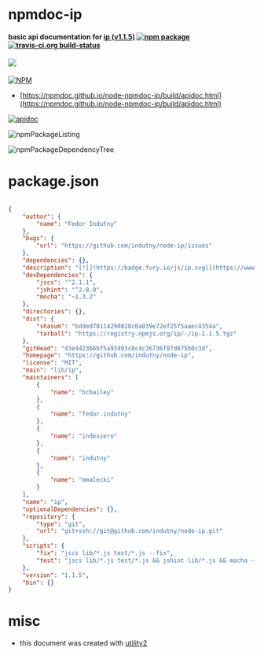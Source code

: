 # npmdoc-ip

#### basic api documentation for  [ip (v1.1.5)](https://github.com/indutny/node-ip)  [![npm package](https://img.shields.io/npm/v/npmdoc-ip.svg?style=flat-square)](https://www.npmjs.org/package/npmdoc-ip) [![travis-ci.org build-status](https://api.travis-ci.org/npmdoc/node-npmdoc-ip.svg)](https://travis-ci.org/npmdoc/node-npmdoc-ip)

#### [![](https://badge.fury.io/js/ip.svg)](https://www.npmjs.com/package/ip)

[![NPM](https://nodei.co/npm/ip.png?downloads=true&downloadRank=true&stars=true)](https://www.npmjs.com/package/ip)

- [https://npmdoc.github.io/node-npmdoc-ip/build/apidoc.html](https://npmdoc.github.io/node-npmdoc-ip/build/apidoc.html)

[![apidoc](https://npmdoc.github.io/node-npmdoc-ip/build/screenCapture.buildCi.browser.%252Ftmp%252Fbuild%252Fapidoc.html.png)](https://npmdoc.github.io/node-npmdoc-ip/build/apidoc.html)

![npmPackageListing](https://npmdoc.github.io/node-npmdoc-ip/build/screenCapture.npmPackageListing.svg)

![npmPackageDependencyTree](https://npmdoc.github.io/node-npmdoc-ip/build/screenCapture.npmPackageDependencyTree.svg)



# package.json

```json

{
    "author": {
        "name": "Fedor Indutny"
    },
    "bugs": {
        "url": "https://github.com/indutny/node-ip/issues"
    },
    "dependencies": {},
    "description": "[![](https://badge.fury.io/js/ip.svg)](https://www.npmjs.com/package/ip)",
    "devDependencies": {
        "jscs": "^2.1.1",
        "jshint": "^2.8.0",
        "mocha": "~1.3.2"
    },
    "directories": {},
    "dist": {
        "shasum": "bdded70114290828c0a039e72ef25f5aaec4354a",
        "tarball": "https://registry.npmjs.org/ip/-/ip-1.1.5.tgz"
    },
    "gitHead": "43e442366bf5a93493c8c4c36736f87d675b0c3d",
    "homepage": "https://github.com/indutny/node-ip",
    "license": "MIT",
    "main": "lib/ip",
    "maintainers": [
        {
            "name": "bcbailey"
        },
        {
            "name": "fedor.indutny"
        },
        {
            "name": "indexzero"
        },
        {
            "name": "indutny"
        },
        {
            "name": "mmalecki"
        }
    ],
    "name": "ip",
    "optionalDependencies": {},
    "repository": {
        "type": "git",
        "url": "git+ssh://git@github.com/indutny/node-ip.git"
    },
    "scripts": {
        "fix": "jscs lib/*.js test/*.js --fix",
        "test": "jscs lib/*.js test/*.js && jshint lib/*.js && mocha --reporter spec test/*-test.js"
    },
    "version": "1.1.5",
    "bin": {}
}
```



# misc
- this document was created with [utility2](https://github.com/kaizhu256/node-utility2)
